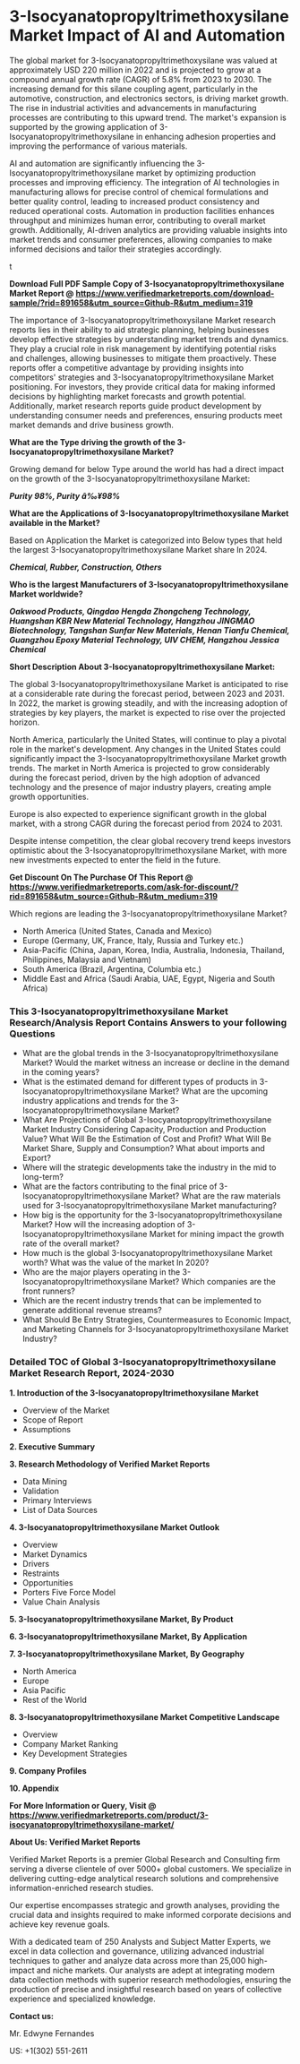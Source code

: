 <meta name="title" content="Global 3-Isocyanatopropyltrimethoxysilane Market Impact of AI and Automation"><meta name="description" content="The global market for 3-Isocyanatopropyltrimethoxysilane was valued at approximately USD 220 million in 2022 and is projected to grow at a compound annual growth rate "><meta name="title" content="3-Isocyanatopropyltrimethoxysilane Market Size, Share, Scope, Trends, Growth, Opportunities, Analysis, Forecast"><h1>3-Isocyanatopropyltrimethoxysilane Market Impact of AI and Automation</h1><p>The global market for 3-Isocyanatopropyltrimethoxysilane was valued at approximately USD 220 million in 2022 and is projected to grow at a compound annual growth rate (CAGR) of 5.8% from 2023 to 2030. The increasing demand for this silane coupling agent, particularly in the automotive, construction, and electronics sectors, is driving market growth. The rise in industrial activities and advancements in manufacturing processes are contributing to this upward trend. The market's expansion is supported by the growing application of 3-Isocyanatopropyltrimethoxysilane in enhancing adhesion properties and improving the performance of various materials.</p><p>AI and automation are significantly influencing the 3-Isocyanatopropyltrimethoxysilane market by optimizing production processes and improving efficiency. The integration of AI technologies in manufacturing allows for precise control of chemical formulations and better quality control, leading to increased product consistency and reduced operational costs. Automation in production facilities enhances throughput and minimizes human error, contributing to overall market growth. Additionally, AI-driven analytics are providing valuable insights into market trends and consumer preferences, allowing companies to make informed decisions and tailor their strategies accordingly.</p>t</p><p id="" class=""><strong>Download Full PDF Sample Copy of 3-Isocyanatopropyltrimethoxysilane Market Report @ <a href="https://www.verifiedmarketreports.com/download-sample/?rid=891658&utm_source=Github-R&utm_medium=319" target="_blank">https://www.verifiedmarketreports.com/download-sample/?rid=891658&utm_source=Github-R&utm_medium=319</a></strong></p><p>The importance of&nbsp;3-Isocyanatopropyltrimethoxysilane Market research reports lies in their ability to aid strategic planning, helping businesses develop effective strategies by understanding market trends and dynamics. They play a crucial role in risk management by identifying potential risks and challenges, allowing businesses to mitigate them proactively. These reports offer a competitive advantage by providing insights into competitors' strategies and 3-Isocyanatopropyltrimethoxysilane Market positioning. For investors, they provide critical data for making informed decisions by highlighting market forecasts and growth potential. Additionally, market research reports guide product development by understanding consumer needs and preferences, ensuring products meet market demands and drive business growth.</p><p><strong>What are the&nbsp;Type driving the growth of the 3-Isocyanatopropyltrimethoxysilane Market?</strong></p><p id="" class="">Growing demand for below Type around the world has had a direct impact on the growth of the 3-Isocyanatopropyltrimethoxysilane Market:</p><em><strong>Purity 98%, Purity â‰¥98%</strong></em></p><strong>What are the&nbsp;Applications&nbsp;of 3-Isocyanatopropyltrimethoxysilane Market available in the Market?</strong></p><p id="" class="">Based on Application the Market is categorized into Below types that held the largest 3-Isocyanatopropyltrimethoxysilane Market share In 2024.</p><em><strong>Chemical, Rubber, Construction, Others</strong></em></p><strong>Who is the largest Manufacturers of 3-Isocyanatopropyltrimethoxysilane Market worldwide?</strong></p><p><em><strong>Oakwood Products, Qingdao Hengda Zhongcheng Technology, Huangshan KBR New Material Technology, Hangzhou JINGMAO Biotechnology, Tangshan Sunfar New Materials, Henan Tianfu Chemical, Guangzhou Epoxy Material Technology, UIV CHEM, Hangzhou Jessica Chemical</strong></em></p><p id="" class=""><strong>Short Description About 3-Isocyanatopropyltrimethoxysilane Market:</strong></p><p>The global 3-Isocyanatopropyltrimethoxysilane Market is anticipated to rise at a considerable rate during the forecast period, between 2023 and 2031. In 2022, the market is growing steadily, and with the increasing adoption of strategies by key players, the market is expected to rise over the projected horizon.</p><p>North America, particularly the United States, will continue to play a pivotal role in the market's development. Any changes in the United States could significantly impact the 3-Isocyanatopropyltrimethoxysilane Market growth trends. The market in North America is projected to grow considerably during the forecast period, driven by the high adoption of advanced technology and the presence of major industry players, creating ample growth opportunities.</p><p>Europe is also expected to experience significant growth in the global market, with a strong CAGR during the forecast period from 2024 to 2031.</p><p>Despite intense competition, the clear global recovery trend keeps investors optimistic about the 3-Isocyanatopropyltrimethoxysilane Market, with more new investments expected to enter the field in the future.</p><p id="" class=""><strong>Get Discount On The Purchase Of This Report @ <a href="https://www.verifiedmarketreports.com/ask-for-discount/?rid=891658&utm_source=Github-R&utm_medium=319" target="_blank">https://www.verifiedmarketreports.com/ask-for-discount/?rid=891658&utm_source=Github-R&utm_medium=319</a></strong></p>Which regions are leading the 3-Isocyanatopropyltrimethoxysilane Market?</p><ul><li>North America (United States, Canada and Mexico)</li><li>Europe (Germany, UK, France, Italy, Russia and Turkey etc.)</li><li>Asia-Pacific (China, Japan, Korea, India, Australia, Indonesia, Thailand, Philippines, Malaysia and Vietnam)</li><li>South America (Brazil, Argentina, Columbia etc.)</li><li>Middle East and Africa (Saudi Arabia, UAE, Egypt, Nigeria and South Africa)</li></ul><h3 id="" class="">This 3-Isocyanatopropyltrimethoxysilane Market Research/Analysis Report Contains Answers to your following Questions</h3><ul><li>What are the global trends in the 3-Isocyanatopropyltrimethoxysilane Market? Would the market witness an increase or decline in the demand in the coming years?</li><li>What is the estimated demand for different types of products in 3-Isocyanatopropyltrimethoxysilane Market? What are the upcoming industry applications and trends for the 3-Isocyanatopropyltrimethoxysilane Market?</li><li>What Are Projections of Global 3-Isocyanatopropyltrimethoxysilane Market Industry Considering Capacity, Production and Production Value? What Will Be the Estimation of Cost and Profit? What Will Be Market Share, Supply and Consumption? What about imports and Export?</li><li>Where will the strategic developments take the industry in the mid to long-term?</li><li>What are the factors contributing to the final price of 3-Isocyanatopropyltrimethoxysilane Market? What are the raw materials used for 3-Isocyanatopropyltrimethoxysilane Market manufacturing?</li><li>How big is the opportunity for the 3-Isocyanatopropyltrimethoxysilane Market? How will the increasing adoption of 3-Isocyanatopropyltrimethoxysilane Market for mining impact the growth rate of the overall market?</li><li>How much is the global 3-Isocyanatopropyltrimethoxysilane Market worth? What was the value of the market In 2020?</li><li>Who are the major players operating in the 3-Isocyanatopropyltrimethoxysilane Market? Which companies are the front runners?</li><li>Which are the recent industry trends that can be implemented to generate additional revenue streams?</li><li>What Should Be Entry Strategies, Countermeasures to Economic Impact, and Marketing Channels for 3-Isocyanatopropyltrimethoxysilane Market Industry?</li></ul><h3 id="" class="">Detailed TOC of Global 3-Isocyanatopropyltrimethoxysilane Market Research Report, 2024-2030</h3><p id="" class=""><strong>1. Introduction of the 3-Isocyanatopropyltrimethoxysilane Market</strong></p><ul><li>Overview of the Market</li><li>Scope of Report</li><li>Assumptions</li></ul><p id="" class=""><strong>2. Executive Summary</strong></p><p id="" class=""><strong>3. Research Methodology of Verified Market Reports</strong></p><ul><li>Data Mining</li><li>Validation</li><li>Primary Interviews</li><li>List of Data Sources</li></ul><p id="" class=""><strong>4. 3-Isocyanatopropyltrimethoxysilane Market Outlook</strong></p><ul><li>Overview</li><li>Market Dynamics</li><li>Drivers</li><li>Restraints</li><li>Opportunities</li><li>Porters Five Force Model</li><li>Value Chain Analysis</li></ul><p id="" class=""><strong>5. 3-Isocyanatopropyltrimethoxysilane Market, By Product</strong></p><p id="" class=""><strong>6. 3-Isocyanatopropyltrimethoxysilane Market, By Application</strong></p><p id="" class=""><strong>7. 3-Isocyanatopropyltrimethoxysilane Market, By Geography</strong></p><ul><li>North America</li><li>Europe</li><li>Asia Pacific</li><li>Rest of the World</li></ul><p id="" class=""><strong>8. 3-Isocyanatopropyltrimethoxysilane Market Competitive Landscape</strong></p><ul><li>Overview</li><li>Company Market Ranking</li><li>Key Development Strategies</li></ul><p id="" class=""><strong>9. Company Profiles</strong></p><p id="" class=""><strong>10. Appendix</strong></p><p id="" class=""><strong>For More Information or Query, Visit @ <a href="https://www.verifiedmarketreports.com/product/3-isocyanatopropyltrimethoxysilane-market/" target="_blank">https://www.verifiedmarketreports.com/product/3-isocyanatopropyltrimethoxysilane-market/</a></strong></p><p id="" class=""><strong>About Us: Verified Market Reports</strong></p><p id="" class="">Verified Market Reports is a premier Global Research and Consulting firm serving a diverse clientele of over 5000+ global customers. We specialize in delivering cutting-edge analytical research solutions and comprehensive information-enriched research studies.</p><p id="" class="">Our expertise encompasses strategic and growth analyses, providing the crucial data and insights required to make informed corporate decisions and achieve key revenue goals.</p><p id="" class="">With a dedicated team of 250 Analysts and Subject Matter Experts, we excel in data collection and governance, utilizing advanced industrial techniques to gather and analyze data across more than 25,000 high-impact and niche markets. Our analysts are adept at integrating modern data collection methods with superior research methodologies, ensuring the production of precise and insightful research based on years of collective experience and specialized knowledge.</p><p id="" class=""><strong>Contact us:</strong></p><p id="" class="">Mr. Edwyne Fernandes</p><p id="" class="">US: +1(302) 551-2611</p>